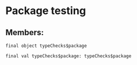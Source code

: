 # Package testing
## Members:
<pre><code class="language-scala" >final object typeChecks$package</pre></code>
<pre><code class="language-scala" >final val typeChecks$package: typeChecks$package</pre></code>

